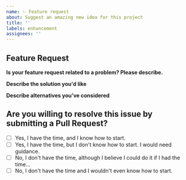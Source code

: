 ```yaml
---
name: ✨ Feature request
about: Suggest an amazing new idea for this project
title: ''
labels: enhancement
assignees: ''
---
```


## Feature Request

**Is your feature request related to a problem? Please describe.**

<!-- A clear and concise description of what the problem is. Ex. I have an issue when [...] -->

**Describe the solution you'd like**

<!-- A clear and concise description of what you want to happen. Add any considered drawbacks. -->

**Describe alternatives you've considered**

<!-- A clear and concise description of any alternative solutions or features you've considered. -->

## Are you willing to resolve this issue by submitting a Pull Request?

<!--
  Remember that first-time contributors are welcome! 🙌
-->

-   [ ] Yes, I have the time, and I know how to start.
-   [ ] Yes, I have the time, but I don't know how to start. I would need guidance.
-   [ ] No, I don't have the time, although I believe I could do it if I had the time...
-   [ ] No, I don't have the time and I wouldn't even know how to start.

<!--
  👋 Have a great day and thank you for the feature request!
-->
